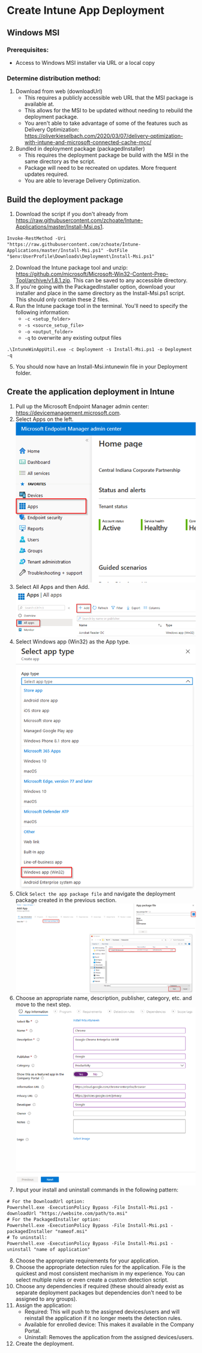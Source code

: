 # Create Intune App Deployment
## Windows MSI

### Prerequisites:
- Access to Windows MSI installer via URL or a local copy

### Determine distribution method:
1. Download from web (downloadUrl)
    - This requires a publicly accessible web URL that the MSI package is available at.
    - This allows for the MSI to be updated without needing to rebuild the deployment package.
    - You aren't able to take advantage of some of the features such as Delivery Optimization: https://oliverkieselbach.com/2020/03/07/delivery-optimization-with-intune-and-microsoft-connected-cache-mcc/
2. Bundled in deployment package (packagedInstaller)
    - This requires the deployment package be build with the MSI in the same directory as the script.
    - Package will need to be recreated on updates. More frequent updates required.
    - You are able to leverage Delivery Optimization.

## Build the deployment package
1. Download the script if you don't already from https://raw.githubusercontent.com/zchoate/Intune-Applications/master/Install-Msi.ps1. 
```
Invoke-RestMethod -Uri "https://raw.githubusercontent.com/zchoate/Intune-Applications/master/Install-Msi.ps1" -OutFile "$env:UserProfile\Downloads\Deployment\Install-Msi.ps1"
```
2. Download the Intune package tool and unzip: https://github.com/microsoft/Microsoft-Win32-Content-Prep-Tool/archive/v1.8.1.zip. This can be saved to any accessible directory.
3. If you're going with the PackagedInstaller option, download your installer and place in the same directory as the Install-Msi.ps1 script. This should only contain these 2 files.
4. Run the Intune package tool in the terminal. You'll need to specify the following information:
    - `-c <setup_folder>`
    - `-s <source_setup_file>`
    - `-o <output_folder>`
    - `-q` to overwrite any existing output files
```
.\IntuneWinAppUtil.exe -c Deployment -s Install-Msi.ps1 -o Deployment -q
```
5. You should now have an Install-Msi.intunewin file in your Deployment folder.

## Create the application deployment in Intune
1. Pull up the Microsoft Endpoint Manager admin center: https://devicemanagement.microsoft.com.
2. Select Apps on the left. </br> <img src="AppDeployment_2.png" alt="Endpoint Manager admin center, Apps">
3. Select All Apps and then Add. </br> <img src="AppDeployment_3.png" alt="Endpoint Manager admin center, Apps, All Apps, Add">
4. Select Windows app (Win32) as the App type. </br> <img src="AppDeployment_4.png" alt="Select app type, Windows app (Win32)">
5. Click `Select the app package file` and navigate the deployment package created in the previous section. </br> <img src="AppDeployment_5.png" alt="Select app package file, Open, File Select, Open">
6. Choose an appropriate name, description, publisher, category, etc. and move to the next step. </br> <img src="AppDeployment_6.png" alt="App information page: Name, Description, Publisher, Category, Show this as a featured app in the company portal, infomation url, privacy url">
7. Input your install and uninstall commands in the following pattern:
```
# For the DownloadUrl option:
Powershell.exe -ExecutionPolicy Bypass -File Install-Msi.ps1 -downloadUrl "https://website.com/path/to.msi"
# For the PackagedInstaller option:
Powershell.exe -ExecutionPolicy Bypass -File Install-Msi.ps1 -packagedInstaller "nameof.msi"
# To uninstall:
Powershell.exe -ExecutionPolicy Bypass -File Install-Msi.ps1 -uninstall "name of application"
```
<!--<img src="AppDeployment_7.png" alt="Specify commands to install and uninstall this app">-->
8. Choose the appropriate requirements for your application.
9. Choose the appropriate detection rules for the application. File is the quickest and most consistent mechanism in my experience. You can select multiple rules or even create a custom detection script.
10. Choose any dependencies if required (these should already exist as separate deployment packages but dependencies don't need to be assigned to any groups).
11. Assign the application:
    - Required: This will push to the assigned devices/users and will reinstall the application if it no longer meets the detection rules.
    - Available for enrolled device: This makes it available in the Company Portal.
    - Uninstall: Removes the application from the assigned devices/users.
12. Create the deployment.

